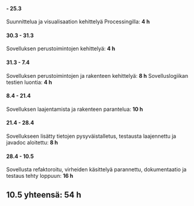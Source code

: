 #### - 25.3
Suunnittelua ja visualisaation kehittelyä Processingilla: **4 h**

#### 30.3 - 31.3
Sovelluksen perustoimintojen kehittelyä: **4 h**

#### 31.3 - 7.4
Sovelluksen perustoimintojen ja rakenteen kehittelyä: **8 h**
Sovelluslogiikan testien luontia: **4 h**

#### 8.4 - 21.4
Sovelluksen laajentamista ja rakenteen parantelua: **10 h**

#### 21.4 - 28.4
Sovellukseen lisätty tietojen pysyväistalletus, testausta laajennettu ja javadoc aloitettu: **8 h**

#### 28.4 - 10.5
Sovellusta refaktoroitu, virheiden käsittelyä parannettu, dokumentaatio ja testaus tehty loppuun: **16 h**

## 10.5 yhteensä:  54 h
